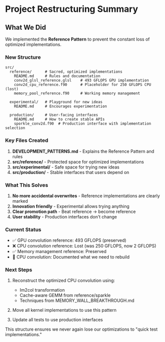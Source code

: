 # Project Restructuring Summary

## What We Did

We implemented the **Reference Pattern** to prevent the constant loss of optimized implementations.

### New Structure

```
src/
  reference/      # Sacred, optimized implementations
    README.md     # Rules and documentation
    conv2d_glsl_reference.glsl    # 493 GFLOPS GPU implementation
    conv2d_cpu_reference.f90      # Placeholder for 250 GFLOPS CPU (lost)
    memory_pool_reference.f90     # Working memory management
    
  experimental/   # Playground for new ideas
    README.md     # Encourages experimentation
    
  production/     # User-facing interfaces
    README.md     # How to create stable APIs
    sporkle_conv2d.f90  # Production interface with implementation selection
```

### Key Files Created

1. **DEVELOPMENT_PATTERNS.md** - Explains the Reference Pattern and rules
2. **src/reference/** - Protected space for optimized implementations
3. **src/experimental/** - Safe space for trying new ideas
4. **src/production/** - Stable interfaces that users depend on

### What This Solves

1. **No more accidental overwrites** - Reference implementations are clearly marked
2. **Innovation friendly** - Experimental allows trying anything
3. **Clear promotion path** - Beat reference → become reference
4. **User stability** - Production interfaces don't change

### Current Status

- ✅ GPU convolution reference: 493 GFLOPS (preserved)
- ❌ CPU convolution reference: Lost (was 250 GFLOPS, now 2 GFLOPS)
- ✅ Memory management reference: Preserved
- 📝 CPU convolution: Documented what we need to rebuild

### Next Steps

1. Reconstruct the optimized CPU convolution using:
   - Im2col transformation
   - Cache-aware GEMM from reference/sparkle
   - Techniques from MEMORY_WALL_BREAKTHROUGH.md
   
2. Move all kernel implementations to use this pattern

3. Update all tests to use production interfaces

This structure ensures we never again lose our optimizations to "quick test implementations."